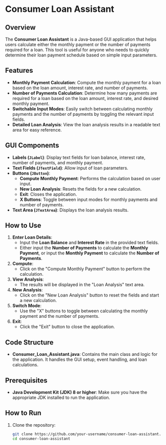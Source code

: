 # Consumer Loan Assistant

## Overview
The **Consumer Loan Assistant** is a Java-based GUI application that helps users calculate either the monthly payment or the number of payments required for a loan. This tool is useful for anyone who needs to quickly determine their loan payment schedule based on simple input parameters.

## Features
- **Monthly Payment Calculation**: Compute the monthly payment for a loan based on the loan amount, interest rate, and number of payments.
- **Number of Payments Calculation**: Determine how many payments are required for a loan based on the loan amount, interest rate, and desired monthly payment.
- **Switchable Input Modes**: Easily switch between calculating monthly payments and the number of payments by toggling the relevant input fields.
- **Detailed Loan Analysis**: View the loan analysis results in a readable text area for easy reference.

## GUI Components
- **Labels (`JLabel`)**: Display text fields for loan balance, interest rate, number of payments, and monthly payment.
- **Text Fields (`JTextField`)**: Allow input of loan parameters.
- **Buttons (`JButton`)**:
  - **Compute Monthly Payment**: Performs the calculation based on user input.
  - **New Loan Analysis**: Resets the fields for a new calculation.
  - **Exit**: Closes the application.
  - **X Buttons**: Toggle between input modes for monthly payments and number of payments.
- **Text Area (`JTextArea`)**: Displays the loan analysis results.

## How to Use
1. **Enter Loan Details**:
   - Input the **Loan Balance** and **Interest Rate** in the provided text fields.
   - Either input the **Number of Payments** to calculate the **Monthly Payment**, or input the **Monthly Payment** to calculate the **Number of Payments**.
2. **Compute**:
   - Click on the "Compute Monthly Payment" button to perform the calculation.
3. **View Analysis**:
   - The results will be displayed in the "Loan Analysis" text area.
4. **New Analysis**:
   - Click on the "New Loan Analysis" button to reset the fields and start a new calculation.
5. **Switch Mode**:
   - Use the "X" buttons to toggle between calculating the monthly payment and the number of payments.
6. **Exit**:
   - Click the "Exit" button to close the application.

## Code Structure
- **Consumer_Loan_Assistant.java**: Contains the main class and logic for the application. It handles the GUI setup, event handling, and loan calculations.

## Prerequisites
- **Java Development Kit (JDK) 8 or higher**: Make sure you have the appropriate JDK installed to run the application.

## How to Run
1. Clone the repository:
   ```bash
   git clone https://github.com/your-username/consumer-loan-assistant.git
   cd consumer-loan-assistant
